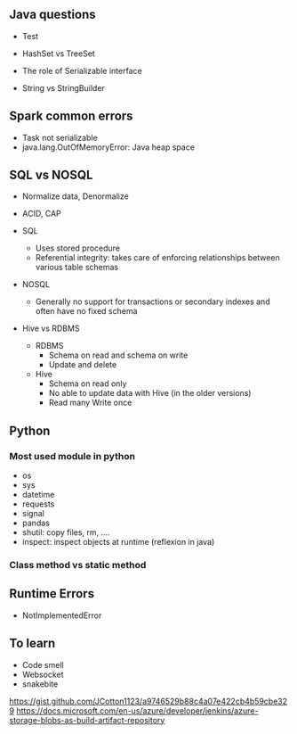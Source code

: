 ## Java questions

- Test 

- HashSet vs TreeSet
- The role of Serializable interface
- String vs StringBuilder 


## Spark common errors 
- Task not serializable
- java.lang.OutOfMemoryError: Java heap space

## SQL vs NOSQL
- Normalize data, Denormalize
- ACID, CAP
- SQL 
	- Uses stored procedure
	- Referential integrity: takes care of enforcing relationships between various table schemas
- NOSQL
    - Generally no support for transactions or secondary indexes and often have no fixed schema

- Hive vs RDBMS
	- RDBMS  
		- Schema on read and schema on write
		- Update and delete
	- Hive
		- Schema on read only 
    	- No able to update data with Hive (in the older versions)
		- Read many Write once
	
## Python

### Most used module in python

- os
- sys
- datetime
- requests
- signal
- pandas
- shutil: copy files, rm, ....
- inspect: inspect objects at runtime (reflexion in java) 

### Class method vs static method


## Runtime Errors
- NotImplementedError





## To learn 
- Code smell
- Websocket
- snakebite

https://gist.github.com/JCotton1123/a9746529b88c4a07e422cb4b59cbe329
https://docs.microsoft.com/en-us/azure/developer/jenkins/azure-storage-blobs-as-build-artifact-repository
